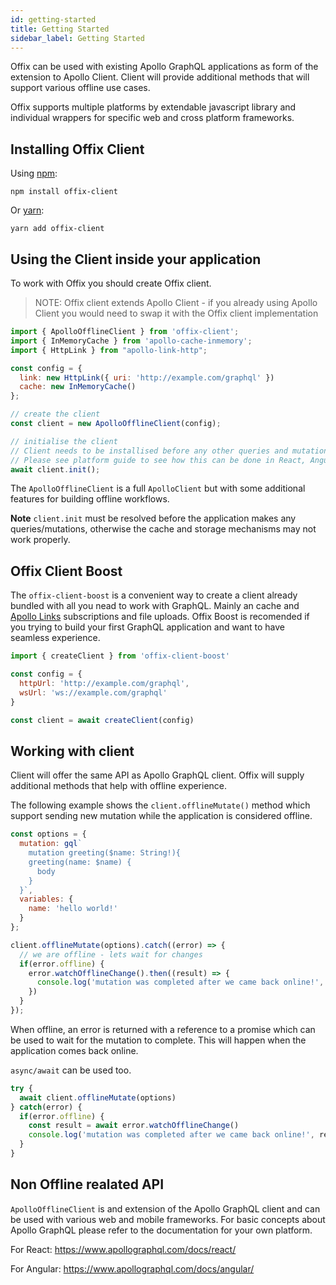 ```yaml
---
id: getting-started
title: Getting Started
sidebar_label: Getting Started
---
```


Offix can be used with existing Apollo GraphQL applications as form of the extension to Apollo Client.
Client will provide additional methods that will support various offline use cases. 

Offix supports multiple platforms by extendable javascript library and individual wrappers for 
specific web and cross platform frameworks. 


## Installing Offix Client

Using [npm](https://www.npmjs.com/package/offix-client):

```shell
npm install offix-client
```

Or [yarn](https://yarnpkg.com/en/package/offix-client):

```shell
yarn add offix-client
```

## Using the Client inside your application

To work with Offix you should create Offix client. 

> NOTE: Offix client extends Apollo Client - if you already using Apollo Client you would need to 
swap it with the Offix client implementation

```javascript
import { ApolloOfflineClient } from 'offix-client';
import { InMemoryCache } from 'apollo-cache-inmemory';
import { HttpLink } from "apollo-link-http";

const config = {
  link: new HttpLink({ uri: 'http://example.com/graphql' })
  cache: new InMemoryCache()
};

// create the client
const client = new ApolloOfflineClient(config);

// initialise the client
// Client needs to be installised before any other queries and mutations will happen.
// Please see platform guide to see how this can be done in React, Angular etc.
await client.init();
```

The `ApolloOfflineClient` is a full `ApolloClient` but with some additional features for building offline workflows.

**Note** `client.init` must be resolved before the application makes any queries/mutations, otherwise the cache and storage mechanisms may not work properly.

## Offix Client Boost

The `offix-client-boost` is a convenient way to create a client already bundled with all you nead to work with GraphQL. 
Mainly an cache and [Apollo Links](https://www.apollographql.com/docs/link/) subscriptions and file uploads.
Offix Boost is recomended if you trying to build your first GraphQL application and want to have seamless experience.

```js
import { createClient } from 'offix-client-boost'

const config = {
  httpUrl: 'http://example.com/graphql',
  wsUrl: 'ws://example.com/graphql'
}

const client = await createClient(config)
```

## Working with client

Client will offer the same API as Apollo GraphQL client.
Offix will supply additional methods that help with offline experience.

The following example shows the `client.offlineMutate()` method which support sending new mutation while the application is considered offline. 

```js
const options = {
  mutation: gql`
    mutation greeting($name: String!){
    greeting(name: $name) {
      body
    }
  }`,
  variables: {
    name: 'hello world!'
  }
};

client.offlineMutate(options).catch((error) => {
  // we are offline - lets wait for changes
  if(error.offline) {
    error.watchOfflineChange().then((result) => {
      console.log('mutation was completed after we came back online!', result)
    })
  }
});
```

When offline, an error is returned with a reference to a promise which can be used to wait for the mutation to complete. This will happen when the application comes back online.

`async/await` can be used too.

```js
try {
  await client.offlineMutate(options)
} catch(error) {
  if(error.offline) {
    const result = await error.watchOfflineChange()
    console.log('mutation was completed after we came back online!', result)
  }
}
```

## Non Offline realated API

`ApolloOfflineClient` is and extension of the Apollo GraphQL client and can be used with various web and mobile frameworks.
For basic concepts about Apollo GraphQL please refer to the documentation for your own platform.

For React:
https://www.apollographql.com/docs/react/

For Angular:
https://www.apollographql.com/docs/angular/
